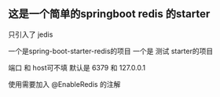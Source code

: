 ## 这是一个简单的springboot redis 的starter
只引入了 jedis 

一个是spring-boot-starter-redis的项目
一个是 测试 starter的项目

端口 和 host可不填 默认是 6379 和 127.0.0.1

使用需要加入 
@EnableRedis 的注解
